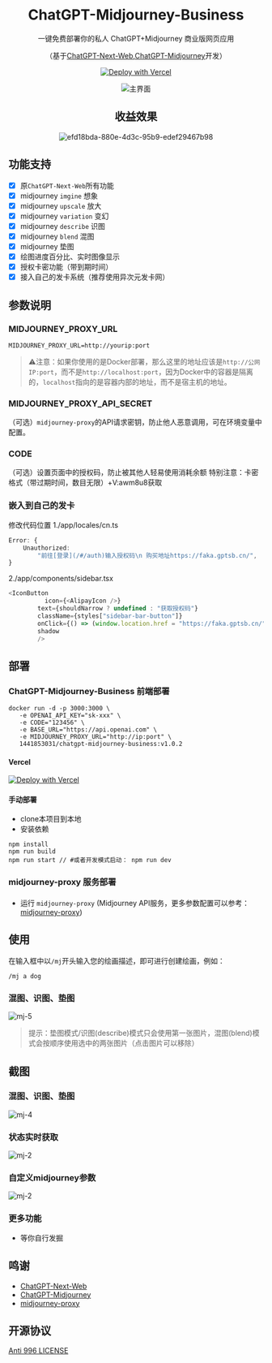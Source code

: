 <div align="center">

<h1 align="center">ChatGPT-Midjourney-Business</h1>


一键免费部署你的私人 ChatGPT+Midjourney 商业版网页应用

（基于[ChatGPT-Next-Web](https://github.com/Licoy/ChatGPT-Midjourney.git),[ChatGPT-Midjourney](https://github.com/Licoy/ChatGPT-Midjourney.git)开发）

[//]: # ([QQ交流群]&#40;https://github.com/Licoy/ChatGPT-Midjourney/issues/30&#41; | [赞助项目]&#40;https://licoy.cn/open-sponsor.html&#41; | [PRO版本]&#40;https://github.com/Licoy/ChatGPT-Midjourney-Pro&#41;)

[![Deploy with Vercel](https://img.shields.io/badge/Vercel-部署-00CCCC.svg?logo=vercel)](https://vercel.com/new/clone?repository-url=https://github.com/1441853031/ChatGpt_Midjourney_Business.git&env=OPENAI_API_KEY&env=MIDJOURNEY_PROXY_URL&env=CODE&project-name=chatgpt-midjourney&repository-name=ChatGPT-Midjourney-Business)

[//]: # ([![Deploy with Railway]&#40;https://img.shields.io/badge/MidjourneyProxy-Railway部署-009900.svg?logo=railway&#41;]&#40;https://github.com/novicezk/midjourney-proxy/blob/main/docs/railway-start.md&#41;)

[//]: # ([![WordPress+ChatGPT支持]&#40;https://img.shields.io/badge/WordPress-ChatGPT%20部署-red.svg?logo=wordpress&logoColor=red&style=for-the-badge&#41;]&#40;https://github.com/Licoy/wordpress-theme-puock&#41;)

![主界面](./docs/images/cover.png)
## 收益效果
![efd18bda-880e-4d3c-95b9-edef29467b98](https://github.com/1441853031/ChatGpt_Midjourney_Business/assets/63350299/076c5efe-ccf2-4fed-8f39-4bf28873257c)

</div>

## 功能支持
- [x] 原`ChatGPT-Next-Web`所有功能
- [x] midjourney `imgine` 想象
- [x] midjourney `upscale` 放大
- [x] midjourney `variation` 变幻
- [x] midjourney `describe` 识图
- [x] midjourney `blend` 混图
- [x] midjourney 垫图
- [x] 绘图进度百分比、实时图像显示
- [x] 授权卡密功能（带到期时间）
- [x] 接入自己的发卡系统（推荐使用异次元发卡网）

## 参数说明
### MIDJOURNEY_PROXY_URL
```shell
MIDJOURNEY_PROXY_URL=http://yourip:port
```
> ⚠️注意：如果你使用的是Docker部署，那么这里的地址应该是`http://公网IP:port`，而不是`http://localhost:port`，因为Docker中的容器是隔离的，`localhost`指向的是容器内部的地址，而不是宿主机的地址。


### MIDJOURNEY_PROXY_API_SECRET
（可选）`midjourney-proxy`的API请求密钥，防止他人恶意调用，可在环境变量中配置。

### CODE
（可选）设置页面中的授权码，防止被其他人轻易使用消耗余额
特别注意：卡密格式（带过期时间，数目无限）+V:awm8u8获取
### 嵌入到自己的发卡
修改代码位置
1./app/locales/cn.ts
```ts
Error: {
    Unauthorized:
        "前往[登录](/#/auth)输入授权码\n 购买地址https://faka.gptsb.cn/",
}
```
2./app/components/sidebar.tsx
```ts
<IconButton
          icon={<AlipayIcon />}
        text={shouldNarrow ? undefined : "获取授权码"}
        className={styles["sidebar-bar-button"]}
        onClick={() => (window.location.href = "https://faka.gptsb.cn/")}
        shadow
        />
```
## 部署
### ChatGPT-Midjourney-Business 前端部署

[//]: # (#### Docker)
```shell
docker run -d -p 3000:3000 \
   -e OPENAI_API_KEY="sk-xxx" \
   -e CODE="123456" \
   -e BASE_URL="https://api.openai.com" \
   -e MIDJOURNEY_PROXY_URL="http://ip:port" \
   1441853031/chatgpt-midjourney-business:v1.0.2
```
#### Vercel
[![Deploy with Vercel](https://vercel.com/button)](https://vercel.com/new/clone?repository-url=https://github.com/1441853031/ChatGpt_Midjourney_Business.git&env=OPENAI_API_KEY&env=MIDJOURNEY_PROXY_URL&env=CODE&project-name=chatgpt-midjourney&repository-name=ChatGPT-Midjourney-Business)


#### 手动部署
- clone本项目到本地
- 安装依赖
```shell
npm install
npm run build
npm run start // #或者开发模式启动： npm run dev
```
### midjourney-proxy 服务部署
#### 
- 运行 `midjourney-proxy` (Midjourney API服务，更多参数配置可以参考：[midjourney-proxy](https://github.com/novicezk/midjourney-proxy))
## 使用
在输入框中以`/mj`开头输入您的绘画描述，即可进行创建绘画，例如：
```
/mj a dog
```
### 混图、识图、垫图
![mj-5](./docs/images/mj-5.png)
> 提示：垫图模式/识图(describe)模式只会使用第一张图片，混图(blend)模式会按顺序使用选中的两张图片（点击图片可以移除）

## 截图
### 混图、识图、垫图
![mj-4](./docs/images/mj-4.png)
### 状态实时获取
![mj-2](./docs/images/mj-1.png)
### 自定义midjourney参数
![mj-2](./docs/images/mj-2.png)
### 更多功能
- 等你自行发掘

## 鸣谢
- [ChatGPT-Next-Web](https://github.com/Yidadaa/ChatGPT-Next-Web)
- [ChatGPT-Midjourney](https://github.com/Licoy/ChatGPT-Midjourney.git)
- [midjourney-proxy](https://github.com/novicezk/midjourney-proxy)

## 开源协议
[Anti 996 LICENSE](./LICENSE)
